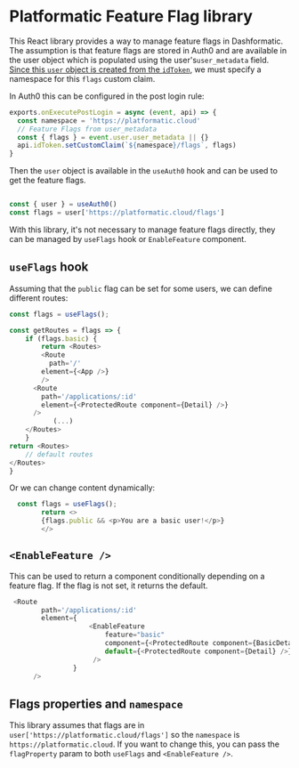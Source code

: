 # Platformatic Feature Flag library

This React library provides a way to manage feature flags in Dashformatic. 
The assumption is that feature flags are stored in Auth0 and are available in the
user object which is populated using the user's`user_metadata` field.
[Since this `user` object is created from the `idToken`](https://community.auth0.com/t/how-do-i-get-user-metadata-in-the-login/71465), we must specify a namespace for this `flags` custom claim.

In Auth0 this can be configured in the post login rule:

```js
exports.onExecutePostLogin = async (event, api) => {
  const namespace = 'https://platformatic.cloud'  
  // Feature Flags from user_metadata
  const { flags } = event.user.user_metadata || {}
  api.idToken.setCustomClaim(`${namespace}/flags`, flags)
}

```

Then the `user` object is available in the `useAuth0` hook and can be used to get the feature flags.

```js

const { user } = useAuth0()
const flags = user['https://platformatic.cloud/flags']

```
With this library, it's not necessary to manage feature flags directly, they can be managed by
`useFlags` hook or `EnableFeature` component.

## `useFlags` hook

Assuming that the `public` flag can be set for some users, we can define different routes:

```js
const flags = useFlags();

const getRoutes = flags => {
	if (flags.basic) {
		return <Routes>
	    <Route
	      path='/'
        element={<App />}
	    />
      <Route
        path='/applications/:id'
        element={<ProtectedRoute component={Detail} />}
      />
		   (...)
    </Routes>
	} 
return <Routes> 
	// default routes
</Routes>
}
```
Or we can change content dynamically:


```js
  const flags = useFlags();
		return <>
	    {flags.public && <p>You are a basic user!</p>}
		</>
``` 

## `<EnableFeature />`
This can be used to return a component conditionally depending on a feature flag. If the flag is not set, it returns the default.

```js
 <Route
        path='/applications/:id'
        element={
					<EnableFeature
						feature="basic"
						component={<ProtectedRoute component={BasicDetail} />}
						default={<ProtectedRoute component={Detail} />}
					 />
				}
      />
```

## Flags properties and `namespace`
This library assumes that flags are in `user['https://platformatic.cloud/flags']` so the `namespace` is `https://platformatic.cloud`. If you want to change this, you can pass the `flagProperty` param to both
`useFlags` and `<EnableFeature />`.


